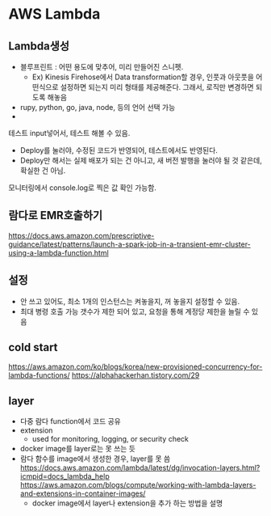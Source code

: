 # AWS Lambda

## Lambda생성
- 블루프린트 : 어떤 용도에 맞추어, 미리 만들어진 스니펫.
    - Ex) Kinesis Firehose에서 Data transformation할 경우, 인풋과 아웃풋을 어떤식으로 설정하면 되는지 미리 형태를 제공해준다. 그래서, 로직만 변경하면 되도록 해놓음
- rupy, python, go, java, node, 등의 언어 선택 가능
-

테스트 input넣어서, 테스트 해볼 수 있음.
- Deploy를 눌러야, 수정된 코드가 반영되어, 테스트에서도 반영된다.
- Deploy만 해서는 실제 배포가 되는 건 아니고, 새 버전 발행을 눌러야 될 것 같은데, 확실한 건 아님.

모니터링에서 console.log로 찍은 값 확인 가능함.

## 람다로 EMR호출하기
https://docs.aws.amazon.com/prescriptive-guidance/latest/patterns/launch-a-spark-job-in-a-transient-emr-cluster-using-a-lambda-function.html


## 설정
- 안 쓰고 있어도, 최소 1개의 인스턴스는 켜놓을지, 꺼 놓을지 설정할 수 있음.
- 최대 병령 호출 가능 갯수가 제한 되어 있고, 요청을 통해 계정당 제한을 늘릴 수 있음


## cold start
https://aws.amazon.com/ko/blogs/korea/new-provisioned-concurrency-for-lambda-functions/
https://alphahackerhan.tistory.com/29 

## layer
- 다중 람다 function에서 코드 공유
- extension
  - used for monitoring, logging, or security check
- docker image를 layer로는 못 쓰는 듯
- 람다 함수를 image에서 생성한 경우, layer를 못 씀
https://docs.aws.amazon.com/lambda/latest/dg/invocation-layers.html?icmpid=docs_lambda_help
https://aws.amazon.com/blogs/compute/working-with-lambda-layers-and-extensions-in-container-images/
  - docker image에서 layer나 extension을 추가 하는 방법을 설명
